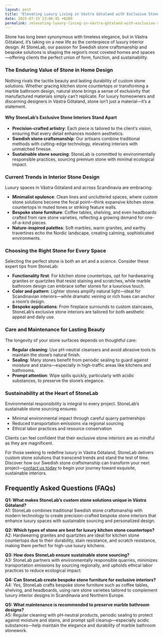 ```yaml
---
layout: post
title: "Elevating Luxury Living in Västra Götaland with Exclusive Stone Interiors"
date: 2025-07-15 13:06:45 +0200
permalink: /elevating-luxury-living-in-västra-götaland-with-exclusive-stone-interiors/
---
```

Stone has long been synonymous with timeless elegance, but in Västra Götaland, it’s taking on a new life as the centerpiece of luxury interior design. At StoneLab, our passion for Swedish stone craftsmanship and bespoke solutions is shaping the region’s most coveted homes and spaces—offering clients the perfect union of form, function, and sustainability.

### The Enduring Value of Stone in Home Design

Nothing rivals the tactile beauty and lasting durability of custom stone solutions. Whether gracing kitchen stone countertops or transforming a marble bathroom design, natural stone brings a sense of exclusivity that manufactured materials simply can’t replicate. For luxury homeowners and discerning designers in Västra Götaland, stone isn’t just a material—it’s a statement.

#### Why StoneLab’s Exclusive Stone Interiors Stand Apart

- **Precision-crafted artistry**: Each piece is tailored to the client’s vision, ensuring that every detail enhances modern aesthetics.
- **Swedish stone craftsmanship**: Our artisans combine traditional methods with cutting-edge technology, elevating interiors with unmatched finesse.
- **Sustainable stone sourcing**: StoneLab is committed to environmentally responsible practices, sourcing premium stone with minimal ecological impact.

### Current Trends in Interior Stone Design

Luxury spaces in Västra Götaland and across Scandinavia are embracing:

- **Minimalist opulence**: Clean lines and uncluttered spaces, where custom stone solutions become the focal point—think expansive kitchen stone countertops in muted tones or striking feature walls.
- **Bespoke stone furniture**: Coffee tables, shelving, and even headboards crafted from rare stone varieties, reflecting a growing demand for one-of-a-kind pieces.
- **Nature-inspired palettes**: Soft marbles, warm granites, and earthy travertines echo the Nordic landscape, creating calming, sophisticated environments.

### Choosing the Right Stone for Every Space

Selecting the perfect stone is both an art and a science. Consider these expert tips from StoneLab:

- **Functionality first**: For kitchen stone countertops, opt for hardwearing granites or quartzites that resist staining and scratches, while marble bathroom design can embrace softer stones for a luxurious touch.
- **Color and pattern**: Lighter stones amplify natural light—ideal for Scandinavian interiors—while dramatic veining or rich hues can anchor a room’s design.
- **Bespoke applications**: From fireplace surrounds to custom staircases, StoneLab’s exclusive stone interiors are tailored for both aesthetic appeal and daily use.

### Care and Maintenance for Lasting Beauty

The longevity of your stone surfaces depends on thoughtful care:

- **Regular cleaning**: Use pH-neutral cleansers and avoid abrasive tools to maintain the stone’s natural finish.
- **Sealing**: Many stones benefit from periodic sealing to guard against moisture and stains—especially in high-traffic areas like kitchens and bathrooms.
- **Prompt attention**: Wipe spills quickly, particularly with acidic substances, to preserve the stone’s elegance.

### Sustainability at the Heart of StoneLab

Environmental responsibility is integral to every project. StoneLab’s sustainable stone sourcing ensures:

- Minimal environmental impact through careful quarry partnerships
- Reduced transportation emissions via regional sourcing
- Ethical labor practices and resource conservation

Clients can feel confident that their exclusive stone interiors are as mindful as they are magnificent.

For those seeking to redefine luxury in Västra Götaland, StoneLab delivers custom stone solutions that transcend trends and stand the test of time. Discover how our Swedish stone craftsmanship can transform your next project—[contact us today](https://stonelab.se/) to begin your journey toward exquisite, sustainable interiors.

## Frequently Asked Questions (FAQs)

**Q1: What makes StoneLab’s custom stone solutions unique in Västra Götaland?**  
A1: StoneLab combines traditional Swedish stone craftsmanship with modern technology to create precision-crafted bespoke stone interiors that enhance luxury spaces with sustainable sourcing and personalized design.

**Q2: Which types of stone are best for luxury kitchen stone countertops?**  
A2: Hardwearing granites and quartzites are ideal for kitchen stone countertops due to their durability, stain resistance, and scratch resistance, making them perfect for high-use luxury kitchens.

**Q3: How does StoneLab ensure sustainable stone sourcing?**  
A3: StoneLab partners with environmentally responsible quarries, minimizes transportation emissions by sourcing regionally, and upholds ethical labor practices to reduce ecological impact.

**Q4: Can StoneLab create bespoke stone furniture for exclusive interiors?**  
A4: Yes, StoneLab crafts bespoke stone furniture such as coffee tables, shelving, and headboards, using rare stone varieties tailored to complement luxury interior designs in Scandinavia and Northern Europe.

**Q5: What maintenance is recommended to preserve marble bathroom designs?**  
A5: Regular cleaning with pH-neutral products, periodic sealing to protect against moisture and stains, and prompt spill cleanup—especially acidic substances—help maintain the elegance and durability of marble bathroom stonework.

<script type="application/ld+json">
{
  "@context": "https://schema.org",
  "@type": "BlogPosting",
  "headline": "Elevating Luxury Living in Västra Götaland with Exclusive Stone Interiors",
  "description": "Explore how StoneLab uses Swedish stone craftsmanship to create bespoke and sustainable stone interiors for luxury homes in Västra Götaland and Scandinavia.",
  "author": {
    "@type": "Person",
    "name": "StoneLab"
  },
  "publisher": {
    "@type": "Person",
    "name": "StoneLab"
  },
  "datePublished": "2024-06-01",
  "mainEntityOfPage": {
    "@type": "WebPage",
    "@id": "https://stonelab.se/blog/elevating-luxury-living-vastra-gotaland"
  },
  "keywords": "StoneLab, custom stone solutions, interior stone design, exclusive stone interiors, Swedish stone craftsmanship, luxury interior materials, kitchen stone countertops, marble bathroom design, bespoke stone furniture, sustainable stone sourcing, Västra Götaland, Scandinavia",
  "url": "https://stonelab.se/blog/elevating-luxury-living-vastra-gotaland"
}
</script>

<script type="application/ld+json">
{
  "@context": "https://schema.org",
  "@type": "FAQPage",
  "mainEntity": [
    {
      "@type": "Question",
      "name": "What makes StoneLab’s custom stone solutions unique in Västra Götaland?",
      "acceptedAnswer": {
        "@type": "Answer",
        "text": "StoneLab combines traditional Swedish stone craftsmanship with modern technology to create precision-crafted bespoke stone interiors that enhance luxury spaces with sustainable sourcing and personalized design."
      }
    },
    {
      "@type": "Question",
      "name": "Which types of stone are best for luxury kitchen stone countertops?",
      "acceptedAnswer": {
        "@type": "Answer",
        "text": "Hardwearing granites and quartzites are ideal for kitchen stone countertops due to their durability, stain resistance, and scratch resistance, making them perfect for high-use luxury kitchens."
      }
    },
    {
      "@type": "Question",
      "name": "How does StoneLab ensure sustainable stone sourcing?",
      "acceptedAnswer": {
        "@type": "Answer",
        "text": "StoneLab partners with environmentally responsible quarries, minimizes transportation emissions by sourcing regionally, and upholds ethical labor practices to reduce ecological impact."
      }
    },
    {
      "@type": "Question",
      "name": "Can StoneLab create bespoke stone furniture for exclusive interiors?",
      "acceptedAnswer": {
        "@type": "Answer",
        "text": "Yes, StoneLab crafts bespoke stone furniture such as coffee tables, shelving, and headboards, using rare stone varieties tailored to complement luxury interior designs in Scandinavia and Northern Europe."
      }
    },
    {
      "@type": "Question",
      "name": "What maintenance is recommended to preserve marble bathroom designs?",
      "acceptedAnswer": {
        "@type": "Answer",
        "text": "Regular cleaning with pH-neutral products, periodic sealing to protect against moisture and stains, and prompt spill cleanup—especially acidic substances—help maintain the elegance and durability of marble bathroom stonework."
      }
    }
  ]
}
</script>